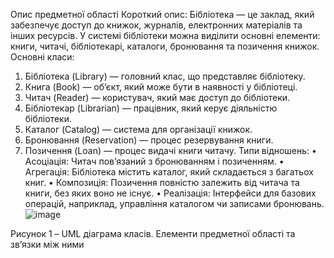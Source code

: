 Опис предметної області
Короткий опис:
Бібліотека — це заклад, який забезпечує доступ до книжок, журналів, електронних матеріалів та інших ресурсів. У системі бібліотеки можна виділити основні елементи: книги, читачі, бібліотекарі, каталоги, бронювання та позичення книжок.
Основні класи:
1.	Бібліотека (Library) — головний клас, що представляє бібліотеку.
2.	Книга (Book) — об’єкт, який може бути в наявності у бібліотеці.
3.	Читач (Reader) — користувач, який має доступ до бібліотеки.
4.	Бібліотекар (Librarian) — працівник, який керує діяльністю бібліотеки.
5.	Каталог (Catalog) — система для організації книжок.
6.	Бронювання (Reservation) — процес резервування книги.
7.	Позичення (Loan) — процес видачі книги читачу.
Типи відношень:
•	Асоціація: Читач пов’язаний з бронюванням і позиченням.
•	Агрегація: Бібліотека містить каталог, який складається з багатьох книг.
•	Композиція: Позичення повністю залежить від читача та книги, без яких воно не існує.
•	Реалізація: Інтерфейси для базових операцій, наприклад, управління каталогом чи записами бронювань.
 ![image](https://github.com/user-attachments/assets/ad2c314a-c15e-4cd3-b196-f96960fa8c97)

Рисунок 1 – UML діаграма класів. Елементи предметної області та зв’язки між ними
